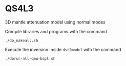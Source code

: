 # QS4L3
3D mantle attenuation model using normal modes

Compile libraries and programs with the command

``` console
./do_makeall.sh
```

Execute the inversion inside `dst2model` with the command

``` console
./dorun-all-qmu-bspl.sh
``` 
